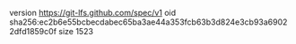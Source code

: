 version https://git-lfs.github.com/spec/v1
oid sha256:ec2b6e55bcbecdabec65ba3ae44a353fcb63b3d824e3cb93a69022dfd1859c0f
size 1523
